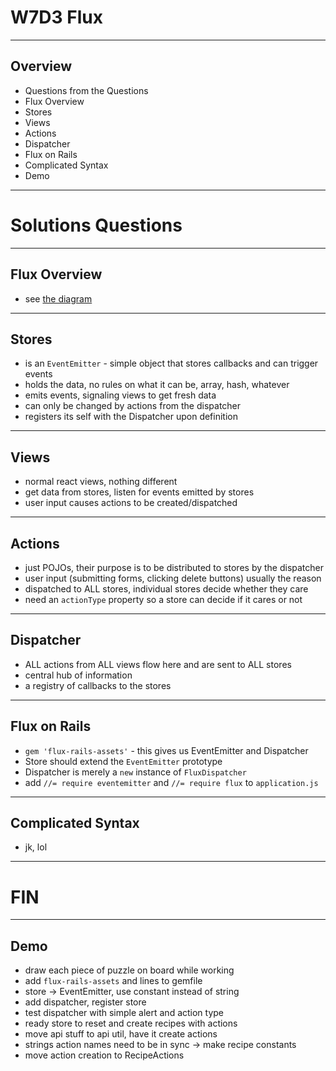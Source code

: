 # W7D3 Flux

---

## Overview
+ Questions from the Questions
+ Flux Overview
+ Stores
+ Views
+ Actions
+ Dispatcher
+ Flux on Rails
+ Complicated Syntax
+ Demo

---

# Solutions Questions

---

## Flux Overview
+ see [the diagram](https://github.com/appacademy/react-flux-curriculum/raw/master/w7d3/flux-diagram.png)

---

## Stores
+ is an `EventEmitter` - simple object that stores callbacks and can trigger events
+ holds the data, no rules on what it can be, array, hash, whatever
+ emits events, signaling views to get fresh data
+ can only be changed by actions from the dispatcher
+ registers its self with the Dispatcher upon definition

---

## Views
+ normal react views, nothing different
+ get data from stores, listen for events emitted by stores
+ user input causes actions to be created/dispatched

---

## Actions
+ just POJOs, their purpose is to be distributed to stores by the dispatcher
+ user input (submitting forms, clicking delete buttons) usually the reason
+ dispatched to ALL stores, individual stores decide whether they care
+ need an `actionType` property so a store can decide if it cares or not

---

## Dispatcher
+ ALL actions from ALL views flow here and are sent to ALL stores
+ central hub of information
+ a registry of callbacks to the stores

---

## Flux on Rails
+ `gem 'flux-rails-assets'` - this gives us EventEmitter and Dispatcher
+ Store should extend the `EventEmitter` prototype
+ Dispatcher is merely a `new` instance of `FluxDispatcher`
+ add `//= require eventemitter` and `//= require flux` to `application.js`

---

## Complicated Syntax
+ jk, lol

---

# FIN

---

## Demo
+ draw each piece of puzzle on board while working
+ add `flux-rails-assets` and lines to gemfile
+ store -> EventEmitter, use constant instead of string
+ add dispatcher, register store
+ test dispatcher with simple alert and action type
+ ready store to reset and create recipes with actions
+ move api stuff to api util, have it create actions
+ strings action names need to be in sync -> make recipe constants
+ move action creation to RecipeActions
